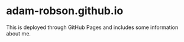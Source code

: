 # adam-robson.github.io

This is deployed through GitHub Pages and includes some information about me.
